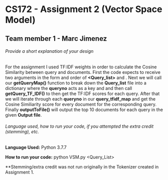 # CS172 - Assignment 2 (Vector Space Model)

## Team member 1 - Marc Jimenez

###### Provide a short explanation of your design
For the assignment I used TF:IDF weights in order to calculate the Cosine Similarity between query and documents. First the code expects to receive two arguments in the form and order of **<Query_list>** and **<Output file>**. Next we will call our  **getQueryMap()** function to break down the **Query_list** file into a dictionary where the **queryno** acts as a key and and then call **getQuery_TF_IDF()** to then get the TF:IDF scores for each query. After that we will iterate through each **queryno** in our **query_tfidf_map** and get the Cosine Similiarity score for every document for the corresponding query. Finally **outputToFile()** will output the top 10 documents for each query in the given **Output file**. 
  
###### Language used, how to run your code, if you attempted the extra credit (stemming), etc. 
  
**Language Used:** Python 3.7.7
  
**How to run your code:** python VSM.py <Query_List> <Results File>
  
**Stemming/extra credit was not run originally in the Tokenizer created in Assignment 1.
